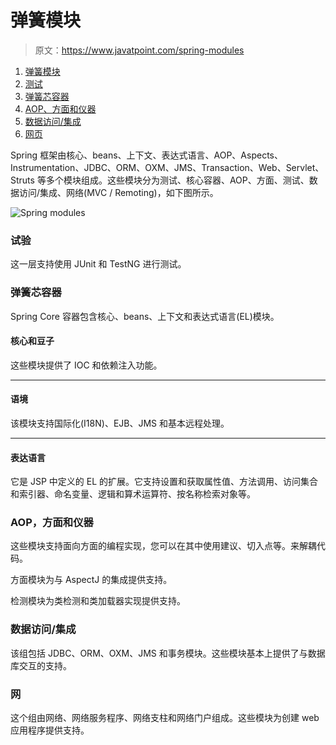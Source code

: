 # 弹簧模块

> 原文：<https://www.javatpoint.com/spring-modules>

1.  [弹簧模块](#)
2.  [测试](#sptest)
3.  [弹簧芯容器](#spcore)
4.  [AOP、方面和仪器](#spaop)
5.  [数据访问/集成](#spda)
6.  [网页](#spweb)

Spring 框架由核心、beans、上下文、表达式语言、AOP、Aspects、Instrumentation、JDBC、ORM、OXM、JMS、Transaction、Web、Servlet、Struts 等多个模块组成。这些模块分为测试、核心容器、AOP、方面、测试、数据访问/集成、网络(MVC / Remoting)，如下图所示。

![Spring modules](../img/80033fb287cbb62209e95335f2f8f3a9.png)

### 试验

这一层支持使用 JUnit 和 TestNG 进行测试。

### 弹簧芯容器

Spring Core 容器包含核心、beans、上下文和表达式语言(EL)模块。

#### 核心和豆子

这些模块提供了 IOC 和依赖注入功能。

* * *

#### 语境

该模块支持国际化(I18N)、EJB、JMS 和基本远程处理。

* * *

#### 表达语言

它是 JSP 中定义的 EL 的扩展。它支持设置和获取属性值、方法调用、访问集合和索引器、命名变量、逻辑和算术运算符、按名称检索对象等。

### AOP，方面和仪器

这些模块支持面向方面的编程实现，您可以在其中使用建议、切入点等。来解耦代码。

方面模块为与 AspectJ 的集成提供支持。

检测模块为类检测和类加载器实现提供支持。

### 数据访问/集成

该组包括 JDBC、ORM、OXM、JMS 和事务模块。这些模块基本上提供了与数据库交互的支持。

### 网

这个组由网络、网络服务程序、网络支柱和网络门户组成。这些模块为创建 web 应用程序提供支持。